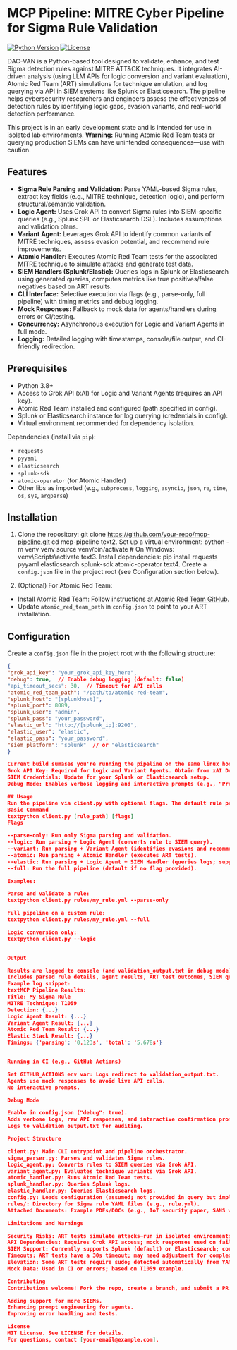 # MCP Pipeline: MITRE Cyber Pipeline for Sigma Rule Validation

[![Python Version](https://img.shields.io/badge/python-3.8%2B-blue)](https://www.python.org/)
[![License](https://img.shields.io/badge/license-MIT-green)](LICENSE)

DAC-VAN is a Python-based tool designed to validate, enhance, and test Sigma detection rules against MITRE ATT&CK techniques. It integrates AI-driven analysis (using LLM APIs for logic conversion and variant evaluation), Atomic Red Team (ART) simulations for technique emulation, and log querying via API in SIEM systems like Splunk or Elasticsearch. The pipeline helps cybersecurity researchers and engineers assess the effectiveness of detection rules by identifying logic gaps, evasion variants, and real-world detection performance.

This project is in an early development state and is intended for use in isolated lab environments. **Warning:** Running Atomic Red Team tests or querying production SIEMs can have unintended consequences—use with caution.

## Features

- **Sigma Rule Parsing and Validation:** Parse YAML-based Sigma rules, extract key fields (e.g., MITRE technique, detection logic), and perform structural/semantic validation.
- **Logic Agent:** Uses Grok API to convert Sigma rules into SIEM-specific queries (e.g., Splunk SPL or Elasticsearch DSL). Includes assumptions and validation plans.
- **Variant Agent:** Leverages Grok API to identify common variants of MITRE techniques, assess evasion potential, and recommend rule improvements.
- **Atomic Handler:** Executes Atomic Red Team tests for the associated MITRE technique to simulate attacks and generate test data.
- **SIEM Handlers (Splunk/Elastic):** Queries logs in Splunk or Elasticsearch using generated queries, computes metrics like true positives/false negatives based on ART results.
- **CLI Interface:** Selective execution via flags (e.g., parse-only, full pipeline) with timing metrics and debug logging.
- **Mock Responses:** Fallback to mock data for agents/handlers during errors or CI/testing.
- **Concurrency:** Asynchronous execution for Logic and Variant Agents in full mode.
- **Logging:** Detailed logging with timestamps, console/file output, and CI-friendly redirection.

## Prerequisites

- Python 3.8+
- Access to Grok API (xAI) for Logic and Variant Agents (requires an API key).
- Atomic Red Team installed and configured (path specified in config).
- Splunk or Elasticsearch instance for log querying (credentials in config).
- Virtual environment recommended for dependency isolation.

Dependencies (install via `pip`):
- `requests`
- `pyyaml`
- `elasticsearch`
- `splunk-sdk`
- `atomic-operator` (for Atomic Handler)
- Other libs as imported (e.g., `subprocess`, `logging`, `asyncio`, `json`, `re`, `time`, `os`, `sys`, `argparse`)

## Installation

1. Clone the repository:
git clone https://github.com/your-repo/mcp-pipeline.git
cd mcp-pipeline
text2. Set up a virtual environment:
python -m venv venv
source venv/bin/activate  # On Windows: venv\Scripts\activate
text3. Install dependencies:
pip install requests pyyaml elasticsearch splunk-sdk atomic-operator
text4. Create a `config.json` file in the project root (see Configuration section below).

2. (Optional) For Atomic Red Team:
- Install Atomic Red Team: Follow instructions at [Atomic Red Team GitHub](https://github.com/redcanaryco/atomic-red-team).
- Update `atomic_red_team_path` in `config.json` to point to your ART installation.

## Configuration

Create a `config.json` file in the project root with the following structure:

```json
{
"grok_api_key": "your_grok_api_key_here",
"debug": true,  // Enable debug logging (default: false)
"api_timeout_secs": 30,  // Timeout for API calls
"atomic_red_team_path": "/path/to/atomic-red-team",
"splunk_host": "[splunkhost]",
"splunk_port": 8089,
"splunk_user": "admin",
"splunk_pass": "your_password",
"elastic_url": "http://[splunk_ip]:9200",
"elastic_user": "elastic",
"elastic_pass": "your_password",
"siem_platform": "splunk"  // or "elasticsearch"
}

Current build sumases you're running the pipeline on the same linux host as you've installed Atomic Red Team.  See TODO.
Grok API Key: Required for Logic and Variant Agents. Obtain from xAI Developer Portal.
SIEM Credentials: Update for your Splunk or Elasticsearch setup.
Debug Mode: Enables verbose logging and interactive prompts (e.g., "Proceed? [y/n]").

## Usage
Run the pipeline via client.py with optional flags. The default rule path is rules/rule.yml (relative to repo root).
Basic Command
textpython client.py [rule_path] [flags]
Flags

--parse-only: Run only Sigma parsing and validation.
--logic: Run parsing + Logic Agent (converts rule to SIEM query).
--variant: Run parsing + Variant Agent (identifies evasions and recommendations).
--atomic: Run parsing + Atomic Handler (executes ART tests).
--elastic: Run parsing + Logic Agent + SIEM Handler (queries logs; supports Splunk/Elastic based on config).
--full: Run the full pipeline (default if no flag provided).

Examples:

Parse and validate a rule:
textpython client.py rules/my_rule.yml --parse-only

Full pipeline on a custom rule:
textpython client.py rules/my_rule.yml --full

Logic conversion only:
textpython client.py --logic


Output

Results are logged to console (and validation_output.txt in debug mode).
Includes parsed rule details, agent results, ART test outcomes, SIEM query hits, and timings.
Example log snippet:
textMCP Pipeline Results:
Title: My Sigma Rule
MITRE Technique: T1059
Detection: {...}
Logic Agent Result: {...}
Variant Agent Result: {...}
Atomic Red Team Result: {...}
Elastic Stack Result: {...}
Timings: {'parsing': '0.123s', 'total': '5.678s'}


Running in CI (e.g., GitHub Actions)

Set GITHUB_ACTIONS env var: Logs redirect to validation_output.txt.
Agents use mock responses to avoid live API calls.
No interactive prompts.

Debug Mode

Enable in config.json ("debug": true).
Adds verbose logs, raw API responses, and interactive confirmation prompts.
Logs to validation_output.txt for auditing.

Project Structure

client.py: Main CLI entrypoint and pipeline orchestrator.
sigma_parser.py: Parses and validates Sigma rules.
logic_agent.py: Converts rules to SIEM queries via Grok API.
variant_agent.py: Evaluates technique variants via Grok API.
atomic_handler.py: Runs Atomic Red Team tests.
splunk_handler.py: Queries Splunk logs.
elastic_handler.py: Queries Elasticsearch logs.
config.py: Loads configuration (assumed; not provided in query but implied).
rules/: Directory for Sigma rule YAML files (e.g., rule.yml).
Attached Documents: Example PDFs/DOCs (e.g., IoT security paper, SANS white paper template) for reference or testing attachments.

Limitations and Warnings

Security Risks: ART tests simulate attacks—run in isolated environments only.
API Dependencies: Requires Grok API access; mock responses used on failure.
SIEM Support: Currently supports Splunk (default) or Elasticsearch; configure via siem_platform.
Timeouts: ART tests have a 30s timeout; may need adjustment for complex techniques.
Elevation: Some ART tests require sudo; detected automatically from YAML.
Mock Data: Used in CI or errors; based on T1059 example.

Contributing
Contributions welcome! Fork the repo, create a branch, and submit a PR. Focus on:

Adding support for more SIEMs.
Enhancing prompt engineering for agents.
Improving error handling and tests.

License
MIT License. See LICENSE for details.
For questions, contact [your-email@example.com].